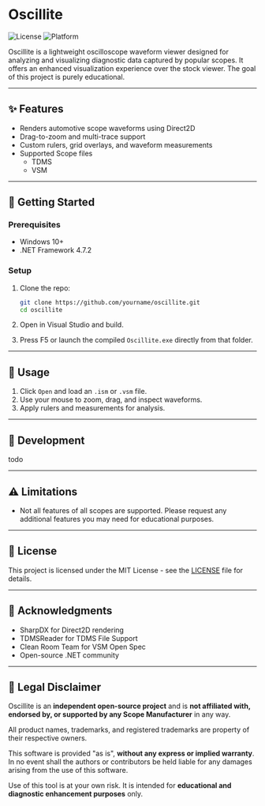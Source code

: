 ﻿# Oscillite

![License](https://img.shields.io/badge/license-MIT-blue.svg)
![Platform](https://img.shields.io/badge/platform-Windows-lightgrey.svg)

Oscillite is a lightweight oscilloscope waveform viewer designed for analyzing and visualizing diagnostic data captured by popular scopes.
It offers an enhanced visualization experience over the stock viewer.  The goal of this project is purely educational.

---

## ✨ Features

- Renders automotive scope waveforms using Direct2D
- Drag-to-zoom and multi-trace support
- Custom rulers, grid overlays, and waveform measurements
- Supported Scope files
	- TDMS
	- VSM

---

## 🚀 Getting Started

### Prerequisites

- Windows 10+
- .NET Framework 4.7.2

### Setup

1. Clone the repo:
   ```bash
   git clone https://github.com/yourname/oscillite.git
   cd oscillite
   ```

2. Open in Visual Studio and build.

3. Press F5 or launch the compiled `Oscillite.exe` directly from that folder.

---

## 🧪 Usage

1. Click `Open` and load an `.ism` or `.vsm` file.
2. Use your mouse to zoom, drag, and inspect waveforms.
3. Apply rulers and measurements for analysis.

---

## 🔧 Development

todo

---

## ⚠️ Limitations

- Not all features of all scopes are supported.  Please request any additional features you may need for educational purposes.

---

## 📄 License

This project is licensed under the MIT License - see the [LICENSE](LICENSE) file for details.

---

## 🙏 Acknowledgments

- SharpDX for Direct2D rendering
- TDMSReader for TDMS File Support
- Clean Room Team for VSM Open Spec
- Open-source .NET community

---

## 📛 Legal Disclaimer

Oscillite is an **independent open-source project** and is **not affiliated with, endorsed by, or supported by any Scope Manufacturer** in any way.

All product names, trademarks, and registered trademarks are property of their respective owners.  

This software is provided "as is", **without any express or implied warranty**.  
In no event shall the authors or contributors be held liable for any damages arising from the use of this software.

Use of this tool is at your own risk. It is intended for **educational and diagnostic enhancement purposes** only.
